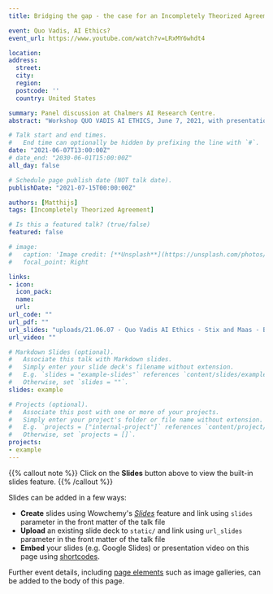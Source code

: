 ```yaml
---
title: Bridging the gap - the case for an Incompletely Theorized Agreement on AI policy

event: Quo Vadis, AI Ethics?
event_url: https://www.youtube.com/watch?v=LRxMY6whdt4

location: 
address:
  street: 
  city: 
  region: 
  postcode: ''
  country: United States

summary: Panel discussion at Chalmers AI Research Centre.
abstract: "Workshop QUO VADIS AI ETHICS, June 7, 2021, with presentations by Matthijs Maas, Markus Anderljung and Mohammed Abdalla, and a concluding panel discussion moderated by Moa Johansson."

# Talk start and end times.
#   End time can optionally be hidden by prefixing the line with `#`.
date: "2021-06-07T13:00:00Z"
# date_end: "2030-06-01T15:00:00Z"
all_day: false

# Schedule page publish date (NOT talk date).
publishDate: "2021-07-15T00:00:00Z"

authors: [Matthijs]
tags: [Incompletely Theorized Agreement]

# Is this a featured talk? (true/false)
featured: false

# image:
#   caption: 'Image credit: [**Unsplash**](https://unsplash.com/photos/bzdhc5b3Bxs)'
#   focal_point: Right

links:
- icon: 
  icon_pack: 
  name: 
  url: 
url_code: ""
url_pdf: ""
url_slides: "uploads/21.06.07 - Quo Vadis AI Ethics - Stix and Maas - Bridging the Gap - public.pdf"
url_video: ""

# Markdown Slides (optional).
#   Associate this talk with Markdown slides.
#   Simply enter your slide deck's filename without extension.
#   E.g. `slides = "example-slides"` references `content/slides/example-slides.md`.
#   Otherwise, set `slides = ""`.
slides: example

# Projects (optional).
#   Associate this post with one or more of your projects.
#   Simply enter your project's folder or file name without extension.
#   E.g. `projects = ["internal-project"]` references `content/project/deep-learning/index.md`.
#   Otherwise, set `projects = []`.
projects:
- example
---
```


{{% callout note %}}
Click on the **Slides** button above to view the built-in slides feature.
{{% /callout %}}

Slides can be added in a few ways:

- **Create** slides using Wowchemy's [*Slides*](https://wowchemy.com/docs/managing-content/#create-slides) feature and link using `slides` parameter in the front matter of the talk file
- **Upload** an existing slide deck to `static/` and link using `url_slides` parameter in the front matter of the talk file
- **Embed** your slides (e.g. Google Slides) or presentation video on this page using [shortcodes](https://wowchemy.com/docs/writing-markdown-latex/).

Further event details, including [page elements](https://wowchemy.com/docs/writing-markdown-latex/) such as image galleries, can be added to the body of this page.
